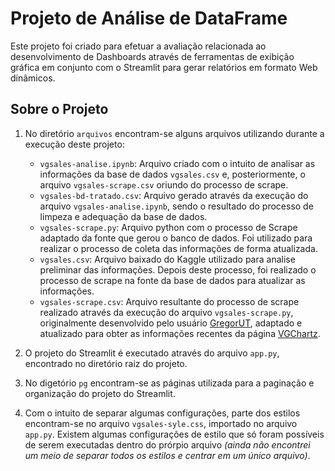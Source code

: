 # Projeto de Análise de DataFrame

Este projeto foi criado para efetuar a avaliação relacionada ao desenvolvimento de Dashboards através de ferramentas de exibição gráfica em conjunto com o Streamlit para gerar relatórios em formato Web dinâmicos.


## Sobre o Projeto
1. No diretório `arquivos` encontram-se alguns arquivos utilizando durante a execução deste projeto:
   * `vgsales-analise.ipynb`: Arquivo criado com o intuito de analisar as informações da base de dados `vgsales.csv` e, posteriormente, o arquivo `vgsales-scrape.csv` oriundo do processo de scrape.
   * `vgsales-bd-tratado.csv`: Arquivo gerado através da execução do arquivo `vgsales-analise.ipynb`, sendo o resultado do processo de limpeza e adequação da base de dados.
   * `vgsales-scrape.py`: Arquivo python com o processo de Scrape adaptado da fonte que gerou o banco de dados. Foi utilizado para realizar o processo de coleta das informações de forma atualizada.
   * `vgsales.csv`: Arquivo baixado do Kaggle utilizado para analise preliminar das informações. Depois deste processo, foi realizado o processo de scrape na fonte da base de dados para atualizar as informações.
   * `vgsales-scrape.csv`: Arquivo resultante do processo de scrape realizado através da execução do arquivo `vgsales-scrape.py`, originalmente desenvolvido pelo usuário [GregorUT](https://github.com/GregorUT/vgchartzScrape), adaptado e atualizado para obter as informações recentes da página [VGChartz](https://www.vgchartz.com/).

0. O projeto do Streamlit é executado através do arquivo `app.py`, encontrado no diretório raiz do projeto.

0. No digetório `pg` encontram-se as páginas utilizada para a paginação e organização do projeto do Streamlit.

0. Com o intuito de separar algumas configurações, parte dos estilos encontram-se no arquivo `vgsales-syle.css`, importado no arquivo `app.py`. Existem algumas configurações de estilo que só foram possíveis de serem executadas dentro do prórpio arquivo *(ainda não encontrei um meio de separar todos os estilos e centrar em um único arquivo)*.
